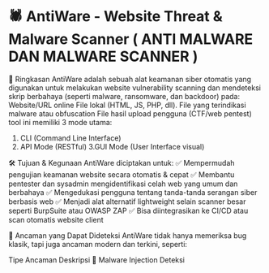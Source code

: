 # 🕷️ AntiWare - Website Threat & Malware Scanner ( ANTI MALWARE DAN MALWARE SCANNER )
📌 Ringkasan
AntiWare adalah sebuah alat keamanan siber otomatis yang digunakan untuk melakukan website vulnerability scanning dan mendeteksi skrip berbahaya (seperti malware, ransomware, dan backdoor) pada:
Website/URL online File lokal (HTML, JS, PHP, dll). File yang terindikasi malware atau obfuscation File hasil upload pengguna (CTF/web pentest) tool ini memiliki 3 mode utama:
1. CLI (Command Line Interface)
2. API Mode (RESTful)
3.GUI Mode (User Interface visual)

🛠️ Tujuan & Kegunaan
AntiWare diciptakan untuk:
✅ Mempermudah pengujian keamanan website secara otomatis & cepat
✅ Membantu pentester dan sysadmin mengidentifikasi celah web yang umum dan berbahaya
✅ Mengedukasi pengguna tentang tanda-tanda serangan siber berbasis web
✅ Menjadi alat alternatif lightweight selain scanner besar seperti BurpSuite atau OWASP ZAP
✅ Bisa diintegrasikan ke CI/CD atau scan otomatis website client

🔎 Ancaman yang Dapat Dideteksi
AntiWare tidak hanya memeriksa bug klasik, tapi juga ancaman modern dan terkini, seperti:

Tipe Ancaman	Deskripsi
🛑 Malware Injection	Deteksi <script> asing dari domain mencurigakan
🔐 Ransomware Behavior	Mendeteksi file encrypt.php atau pola enkripsi massal
🐚 Backdoor Upload	Waspadai file shell.php, cmd.php, r57.php yang sering dipakai attacker
⛏️ Cryptojacking	Deteksi mining script seperti coinhive, mining.js
🧊 iFrame Phishing	iFrame dari domain luar yang menyematkan konten tidak aman
🚨 0-Day Pattern Match	Pola eval(base64_decode...), unauthorized_access, debug, dll

⚙️ Cara Kerja Teknologi
Input URL atau File Scan halaman HTML/JS target Ekstrak seluruh isi konten Pattern Matching (Regex), Mencocokkan konten terhadap daftar threat signatures (regex) Hasil ScanJika cocok: data disimpan → log → dashboard → laporan JSON/TXT. VirusTotal Integration Mengecek URL terhadap database global VirusTotal (opsional) Laporan & Upload Laporan disimpan lokal (antiware_reports/) dan bisa dikirim ke dashboard eksternal.

🧠 Keunggulan AntiWare
Fitur	Keterangan
✅ CLI/GUI/API Mode	Bisa digunakan dari terminal, REST API, atau antarmuka grafis
🚀 Fast Lightweight	Lebih cepat dari tools besar karena tidak membuat DOM atau overhead berat
🌐 Integrasi VirusTotal	Cek reputasi domain atau URL target secara real-time
📄 Output JSON + TXT	Bisa diintegrasikan dengan script lain atau CI/CD
🔐 Konfigurasi Mudah	API Key, token, dan endpoint dapat diatur langsung lewat CLI
🎨 Logo & Branding	Menampilkan logo visual di CLI (segi enam + laba-laba)
**AntiWare** adalah alat keamanan siber open-source untuk mendeteksi ancaman berbasis web secara otomatis, termasuk:
- malware injection,
- ransomware script,
- backdoor shell,
- cryptojacking,
- serta pola eksploitasi 0-day.

AntiWare dapat dijalankan dalam mode CLI (Command Line) dan GUI, serta dapat diinstal sebagai aplikasi `.deb` seperti tools resmi di Kali Linux.

Scan result for https://vulnerable-site.com:
Time: 2025-07-14T12:00:00Z

- Malware Injection (CVE: CVE-2023-28546)
  Description: Indikasi injeksi script malware obfuscated.
  Solution: Hapus script, update CMS, dan audit server.

- Cryptojacking Script (CVE: CVE-2018-1000402)
  Description: Script mining crypto ilegal ditemukan.
  Solution: Blokir domain mining, hapus script, dan update patch.

  AntiWare dilengkapi **antarmuka CLI dan GUI**, mendukung integrasi **VirusTotal**, serta kompatibel dijalankan di sistem operasi Linux (termasuk Kali Linux).

---

## 🎯 Fitur Utama

- 🔍 Scan otomatis terhadap URL dan file lokal
- 📄 Output dalam format teks & JSON
- 🌐 Dukungan API Server & GUI
- 🛡️ Integrasi VirusTotal (API Key opsional)
- ☁️ Upload hasil ke dashboard eksternal (jika disetel)
- 🎨 Tampilan logo saat tools dijalankan
- 🖥️ File `.desktop` untuk launcher GUI
- 📦 Installer `.deb` (opsional)

---

## 🧰 Kebutuhan Sistem

- Python 3.6+
- Modul: `requests`, `flask`, `bs4`, `PIL`, `dotenv`
```bash
pip install -r requirements.txt --break-system-pakages ( jika pip anda bermasalah di GNU kali linux atau ubuntu. )

#sistematika instalasi github debian
git clone https://github.com/Mr-C0k1/antiware.git
cd antiware
chmod +x install_antiware.sh
./install_antiware.sh >> or bash command
pip install -r requirements.txt --break-system-pakages ( jika pip anda bermasalah di GNU kali linux atau ubuntu. )
antiware https://targetwebsite.com >>> running command

#FILE SCAN MODE
antiware -f suspicious_file.html
antiware -l list_url.txt

#API Mode
antiware --api
Endpoint aktif di: http://localhost:5000/api/scan

#Gunakan header:
(pgsql)
Authorization: Bearer <token>
Content-Type: application/json

#GUI Interface (Opsional)
Jika ingin menggunakan GUI:
python3 antiware_gui.py

# GUI Mode
python3 /opt/antiware/antiware_gui.py

#contoh output
{
  "url": "http://example.com",
  "scan_time": "2025-07-14T12:20:00Z",
  "vulnerabilities": [
    {
      "type": "Backdoor Upload",
      "cve": "CVE-2023-23924",
      "description": "File backdoor populer ditemukan di path web.",
      "solution": "Hapus file, audit akses file, dan pasang Web Application Firewall."
    }
  ]
}





  

